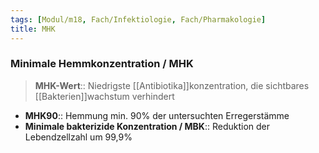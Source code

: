 ```yaml
---
tags: [Modul/m18, Fach/Infektiologie, Fach/Pharmakologie]
title: MHK
---
```

### Minimale Hemmkonzentration / MHK
> **MHK-Wert**:: Niedrigste [[Antibiotika]]konzentration, die sichtbares [[Bakterien]]wachstum verhindert
- **MHK90**:: Hemmung min. 90% der untersuchten Erregerstämme
- **Minimale bakterizide Konzentration / MBK**:: Reduktion der Lebendzellzahl um 99,9%